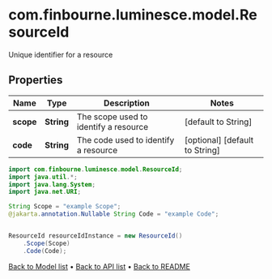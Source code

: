 # com.finbourne.luminesce.model.ResourceId
Unique identifier for a resource

## Properties

Name | Type | Description | Notes
------------ | ------------- | ------------- | -------------
**scope** | **String** | The scope used to identify a resource | [default to String]
**code** | **String** | The code used to identify a resource | [optional] [default to String]

```java
import com.finbourne.luminesce.model.ResourceId;
import java.util.*;
import java.lang.System;
import java.net.URI;

String Scope = "example Scope";
@jakarta.annotation.Nullable String Code = "example Code";


ResourceId resourceIdInstance = new ResourceId()
    .Scope(Scope)
    .Code(Code);
```


[Back to Model list](../README.md#documentation-for-models) &#8226; [Back to API list](../README.md#documentation-for-api-endpoints) &#8226; [Back to README](../README.md)
